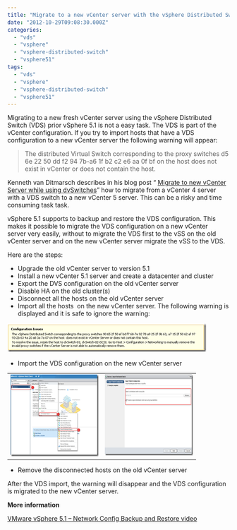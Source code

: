 ```yaml
---
title: "Migrate to a new vCenter server with the vSphere Distributed Switch (VDS) enabled in vSphere 5.1"
date: "2012-10-29T09:08:30.000Z"
categories: 
  - "vds"
  - "vsphere"
  - "vsphere-distributed-switch"
  - "vsphere51"
tags: 
  - "vds"
  - "vsphere"
  - "vsphere-distributed-switch"
  - "vsphere51"
---
```


Migrating to a new fresh vCenter server using the vSphere Distributed Switch (VDS) prior vSphere 5.1 is not a easy task. The VDS is part of the vCenter configuration. If you try to import hosts that have a VDS configuration to a new vCenter server the following warning will appear:

> The distributed Virtual Switch corresponding to the proxy switches d5 6e 22 50 dd f2 94 7b-a6 1f b2 c2 e6 aa 0f bf on the host does not exist in vCenter or does not contain the host.

Kenneth van Ditmarsch describes in his blog post “ [Migrate to new vCenter Server while using dvSwitches](http://virtualkenneth.com/2012/10/19/migrate-to-new-vcenter-server-while-using-dvswitches/)” how to migrate from a vCenter 4 server with a VDS switch to a new vCenter 5 server. This can be a risky and time consuming task task.

vSphere 5.1 supports to backup and restore the VDS configuration. This makes it possible to migrate the VDS configuration on a new vCenter  server very easily, without to migrate the VDS first to the vSS on the old vCenter server and on the new vCenter server migrate the vSS to the VDS. 

Here are the steps:

- Upgrade the old vCenter server to version 5.1
- Install a new vCenter 5.1 server and create a datacenter and cluster
- Export the DVS configuration on the old vCenter server
- Disable HA on the old cluster(s)
- Disconnect all the hosts on the old vCenter server
- Import all the hosts  on the new vCenter server. The following warning is displayed and it is safe to ignore the warning:

[![image](images/image_thumb1.png "image")](https://www.ivobeerens.nl/wp-content/uploads/2012/10/image1.png)

- Import the VDS configuration on the new vCenter server

<table border="0" cellspacing="0" cellpadding="2" width="400"><tbody><tr><td valign="top" width="200"><a href="https://www.ivobeerens.nl/wp-content/uploads/2012/10/image2.png"><img style="background-image: none; border-right-width: 0px; padding-left: 0px; padding-right: 0px; display: inline; border-top-width: 0px; border-bottom-width: 0px; border-left-width: 0px; padding-top: 0px" title="image" border="0" alt="image" src="images/image_thumb2.png" width="242" height="186"></a></td><td valign="top" width="200"><a href="https://www.ivobeerens.nl/wp-content/uploads/2012/10/image3.png"><img style="background-image: none; border-right-width: 0px; padding-left: 0px; padding-right: 0px; display: inline; border-top-width: 0px; border-bottom-width: 0px; border-left-width: 0px; padding-top: 0px" title="image" border="0" alt="image" src="images/image_thumb3.png" width="309" height="184"></a></td></tr></tbody></table>

- Remove the disconnected hosts on the old vCenter server

After the VDS import, the warning will disappear and the VDS configuration is migrated to the new vCenter server.

**More information**

[VMware vSphere 5.1 – Network Config Backup and Restore video](http://youtu.be/cfjeHzvsrr0)
